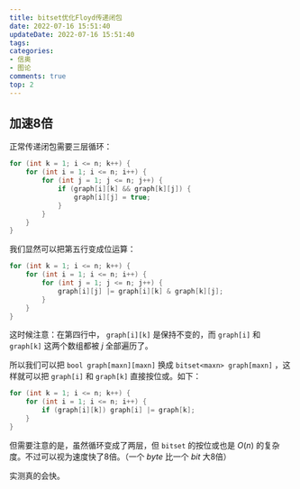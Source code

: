```yaml
---
title: bitset优化Floyd传递闭包
date: 2022-07-16 15:51:40
updateDate: 2022-07-16 15:51:40
tags: 
categories:
- 信奥
- 图论
comments: true
top: 2
---
```

## 加速8倍

<!--more-->

正常传递闭包需要三层循环：

```cpp
for (int k = 1; i <= n; k++) {
    for (int i = 1; i <= n; i++) {
        for (int j = 1; j <= n; j++) {
            if (graph[i][k] && graph[k][j]) {
                graph[i][j] = true;
            }
        }
    }
}
```

我们显然可以把第五行变成位运算：

```cpp
for (int k = 1; i <= n; k++) {
    for (int i = 1; i <= n; i++) {
        for (int j = 1; j <= n; j++) {
            graph[i][j] |= graph[i][k] & graph[k][j];
        }
    }
}
```

这时候注意：在第四行中， `graph[i][k]` 是保持不变的，而 `graph[i]` 和 `graph[k]` 这两个数组都被 $j$ 全部遍历了。

所以我们可以把 `bool graph[maxn][maxn]` 换成 `bitset<maxn> graph[maxn]` ，这样就可以把 `graph[i]` 和 `graph[k]` 直接按位或。如下：

```cpp
for (int k = 1; i <= n; k++) {
    for (int i = 1; i <= n; i++) {
        if (graph[i][k]) graph[i] |= graph[k];
    }
}
```

但需要注意的是，虽然循环变成了两层，但 `bitset` 的按位或也是 $O(n)$ 的复杂度。不过可以视为速度快了8倍。（一个 $byte$ 比一个 $bit$ 大8倍）

实测真的会快。
